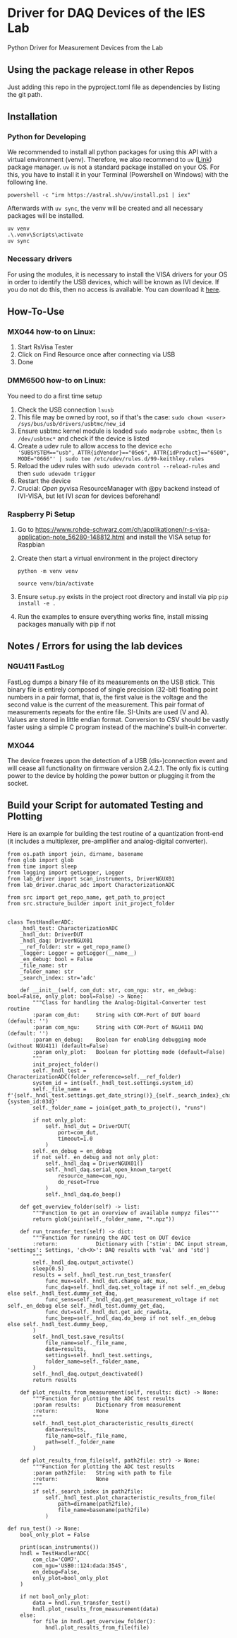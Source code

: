# Driver for DAQ Devices of the IES Lab
Python Driver for Measurement Devices from the Lab

## Using the package release in other Repos
Just adding this repo in the pyproject.toml file as dependencies by listing the git path.

## Installation
### Python for Developing
We recommended to install all python packages for using this API with a virtual environment (venv). Therefore, we also recommend to `uv` ([Link](https://docs.astral.sh/uv/)) package manager. `uv` is not a standard package installed on your OS. For this, you have to install it in your Terminal (Powershell on Windows) with the following line.
````
powershell -c "irm https://astral.sh/uv/install.ps1 | iex"
````
Afterwards with ``uv sync``, the venv will be created and all necessary packages will be installed.
````
uv venv
.\.venv\Scripts\activate  
uv sync
````
### Necessary drivers
For using the modules, it is necessary to install the VISA drivers for your OS in order to identify the USB devices, which will be known as IVI device. If you do not do this, then no access is available.
You can download it [here](https://www.rohde-schwarz.com/de/driver-pages/fernsteuerung/3-visa-und-tools_231388.html).

## How-To-Use
### MXO44 how-to on Linux:
1. Start RsVisa Tester
2. Click on Find Resource once after connecting via USB
3. Done

### DMM6500 how-to on Linux:
You need to do a first time setup
1. Check the USB connection `lsusb`
2. This file may be owned by root, so if that's the case:
`sudo chown <user> /sys/bus/usb/drivers/usbtmc/new_id`
3. Ensure usbtmc kernel module is loaded `sudo modprobe usbtmc`, then `ls /dev/usbtmc*`
and check if the device is listed
4. Create a udev rule to allow access to the device
`echo 'SUBSYSTEM=="usb", ATTR{idVendor}=="05e6", ATTR{idProduct}=="6500", MODE="0666"' | sudo tee /etc/udev/rules.d/99-keithley.rules`
5. Reload the udev rules with `sudo udevadm control --reload-rules` and then `sudo udevadm trigger`
6. Restart the device
7. Crucial: *Open* pyvisa ResourceManager with @py backend instead of IVI-VISA, but let IVI
*scan* for devices beforehand!

### Raspberry Pi Setup
1. Go to https://www.rohde-schwarz.com/ch/applikationen/r-s-visa-application-note_56280-148812.html and install the VISA setup for Raspbian
2. Create then start a virtual environment in the project directory

   `python -m venv venv`

   `source venv/bin/activate`
3. Ensure `setup.py` exists in the project root directory and install via pip `pip install -e .`
4. Run the examples to ensure everything works fine, install missing packages manually with pip if not

## Notes / Errors for using the lab devices
### NGU411 FastLog
FastLog dumps a binary file of its measurements on the USB stick. This binary
file is entirely composed of single precision (32-bit) floating point numbers
in a pair format, that is, the first value is the voltage and the second value
is the current of the measurement. This pair format of measurements repeats
for the entire file. SI-Units are used (V and A). Values are stored in little
endian format. Conversion to CSV should be vastly faster using a simple C
program instead of the machine's built-in converter.

### MXO44
The device freezes upon the detection of a USB (dis-)connection event and will
cease all functionality on firmware version 2.4.2.1. The only fix is cutting
power to the device by holding the power button or plugging it from the socket.

## Build your Script for automated Testing and Plotting
Here is an example for building the test routine of a quantization front-end (it includes a multiplexer, pre-amplifier and analog-digital converter).  

````
from os.path import join, dirname, basename
from glob import glob
from time import sleep
from logging import getLogger, Logger
from lab_driver import scan_instruments, DriverNGUX01
from lab_driver.charac_adc import CharacterizationADC

from src import get_repo_name, get_path_to_project
from src.structure_builder import init_project_folder


class TestHandlerADC:
    _hndl_test: CharacterizationADC
    _hndl_dut: DriverDUT
    _hndl_daq: DriverNGUX01
    __ref_folder: str = get_repo_name()
    _logger: Logger = getLogger(__name__)
    _en_debug: bool = False
    _file_name: str
    _folder_name: str
    _search_index: str='adc'

    def __init__(self, com_dut: str, com_ngu: str, en_debug: bool=False, only_plot: bool=False) -> None:
        """Class for handling the Analog-Digital-Converter test routine
        :param com_dut:     String with COM-Port of DUT board (default: '')
        :param com_ngu:     String with COM-Port of NGU411 DAQ (default: '')
        :param en_debug:    Boolean for enabling debugging mode (without NGU411) (default=False)
        :param only_plot:   Boolean for plotting mode (default=False)
        """
        init_project_folder()
        self._hndl_test = CharacterizationADC(folder_reference=self.__ref_folder)
        system_id = int(self._hndl_test.settings.system_id)
        self._file_name = f'{self._hndl_test.settings.get_date_string()}_{self._search_index}_charac_id-{system_id:03d}'
        self._folder_name = join(get_path_to_project(), "runs")

        if not only_plot:
            self._hndl_dut = DriverDUT(
                port=com_dut,
                timeout=1.0
            )
        self._en_debug = en_debug
        if not self._en_debug and not only_plot:
            self._hndl_daq = DriverNGUX01()
            self._hndl_daq.serial_open_known_target(
                resource_name=com_ngu,
                do_reset=True
            )
            self._hndl_daq.do_beep()

    def get_overview_folder(self) -> list:
        """Function to get an overview of available numpyz files"""
        return glob(join(self._folder_name, "*.npz"))

    def run_transfer_test(self) -> dict:
        """Function for running the ADC test on DUT device
        :return:            Dictionary with ['stim': DAC input stream, 'settings': Settings, 'ch<X>': DAQ results with 'val' and 'std']
        """
        self._hndl_daq.output_activate()
        sleep(0.5)
        results = self._hndl_test.run_test_transfer(
            func_mux=self._hndl_dut.change_adc_mux,
            func_daq=self._hndl_daq.set_voltage if not self._en_debug else self._hndl_test.dummy_set_daq,
            func_sens=self._hndl_daq.get_measurement_voltage if not self._en_debug else self._hndl_test.dummy_get_daq,
            func_dut=self._hndl_dut.get_adc_rawdata,
            func_beep=self._hndl_daq.do_beep if not self._en_debug else self._hndl_test.dummy_beep,
        )
        self._hndl_test.save_results(
            file_name=self._file_name,
            data=results,
            settings=self._hndl_test.settings,
            folder_name=self._folder_name,
        )
        self._hndl_daq.output_deactivated()
        return results

    def plot_results_from_measurement(self, results: dict) -> None:
        """Function for plotting the ADC test results
        :param results:     Dictionary from measurement
        :return:            None
        """
        self._hndl_test.plot_characteristic_results_direct(
            data=results,
            file_name=self._file_name,
            path=self._folder_name
        )

    def plot_results_from_file(self, path2file: str) -> None:
        """Function for plotting the ADC test results
        :param path2file:   String with path to file
        :return:            None
        """
        if self._search_index in path2file:
            self._hndl_test.plot_characteristic_results_from_file(
                path=dirname(path2file),
                file_name=basename(path2file)
            )

def run_test() -> None:
    bool_only_plot = False

    print(scan_instruments())
    hndl = TestHandlerADC(
        com_cla='COM7',
        com_ngu='USB0::124:dada:3545',
        en_debug=False,
        only_plot=bool_only_plot
    )

    if not bool_only_plot:
        data = hndl.run_transfer_test()
        hndl.plot_results_from_measurement(data)
    else:
        for file in hndl.get_overview_folder():
            hndl.plot_results_from_file(file)
````
